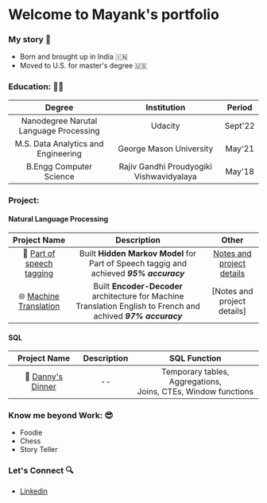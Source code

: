
# Welcome to Mayank's portfolio 

### My story 📖
- Born and brought up in India 🇮🇳
- Moved to U.S. for master's degree 🇺🇸

### Education: :man_student:
   | **Degree**        | **Institution**           | **Period** |
   | :-------------: |:-------------:| :-----:|
   | Nanodegree Narutal Language Processing | Udacity                                  | Sept'22 |
   | M.S. Data Analytics and Engineering    | George Mason University                  | May'21 |
   | B.Engg Computer Science                | Rajiv Gandhi Proudyogiki Vishwavidyalaya | May'18 |


### Project:
#### Natural Language Processing
   | **Project Name**        | **Description**           | **Other**  |
   |:-------------: |:-------------:| :-----:|
   |📖 [Part of speech tagging](https://github.com/mayankdubey1996/NLP_Nanodegree/tree/main/POS_tagging) | Built **Hidden Markov Model** for Part of Speech taggig and achieved <i>**95% accuracy**</i> | [Notes and project details](https://github.com/mayankdubey1996/Notes/tree/main/HMM) |
   |🌐 [Machine Translation]() |Built **Encoder-Decoder** architecture for Machine Translation English to French and achived <i>**97% accuracy**</i>|[Notes and project details]|

 #### SQL
   | **Project Name**        | **Description**           | **SQL Function**  |
   | :-------------: |:-------------:| :-----:|
   |🍕 [Danny's Dinner](https://github.com/mayankdubey1996/SQL_case_study/blob/main/1.Dannys_Diner/solution.md)| --  | Temporary tables, Aggregations, <br/> Joins, CTEs, Window functions |
 
### Know me beyond Work: 😎
- Foodie
- Chess
- Story Teller

### Let's Connect :mag:
- [Linkedin](https://www.linkedin.com/in/mayank-dubey11/)


